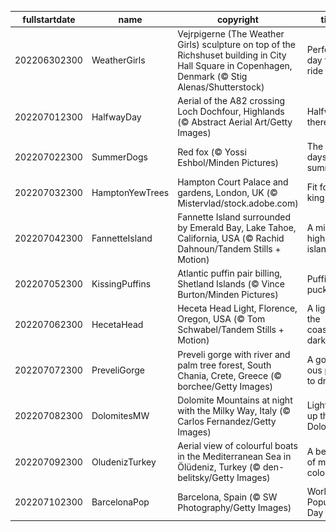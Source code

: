 |fullstartdate|name|copyright|title|image|
|--|--|--|--|--|
202206302300|WeatherGirls|Vejrpigerne (The Weather Girls) sculpture on top of the Richshuset building in City Hall Square in Copenhagen, Denmark (© Stig Alenas/Shutterstock)|Perfect day for a ride|![](/en-GB/2022/07/202206302300WeatherGirls.jpg)|
202207012300|HalfwayDay|Aerial of the A82 crossing Loch Dochfour, Highlands (© Abstract Aerial Art/Getty Images)|Halfway there|![](/en-GB/2022/07/202207012300HalfwayDay.jpg)|
202207022300|SummerDogs|Red fox (© Yossi Eshbol/Minden Pictures)|The dog days of summer|![](/en-GB/2022/07/202207022300SummerDogs.jpg)|
202207032300|HamptonYewTrees|Hampton Court Palace and gardens, London, UK (© Mistervlad/stock.adobe.com)|Fit for a king|![](/en-GB/2022/07/202207032300HamptonYewTrees.jpg)|
202207042300|FannetteIsland|Fannette Island surrounded by Emerald Bay, Lake Tahoe, California, USA (© Rachid Dahnoun/Tandem Stills + Motion)|A mile-high island|![](/en-GB/2022/07/202207042300FannetteIsland.jpg)|
202207052300|KissingPuffins|Atlantic puffin pair billing, Shetland Islands (© Vince Burton/Minden Pictures)|Puffins pucker up|![](/en-GB/2022/07/202207052300KissingPuffins.jpg)|
202207062300|HecetaHead|Heceta Head Light, Florence, Oregon, USA (© Tom Schwabel/Tandem Stills + Motion)|A light in the coastal darkness|![](/en-GB/2022/07/202207062300HecetaHead.jpg)|
202207072300|PreveliGorge|Preveli gorge with river and palm tree forest, South Chania, Crete, Greece (© borchee/Getty Images)|A gorge-ous place to drop in|![](/en-GB/2022/07/202207072300PreveliGorge.jpg)|
202207082300|DolomitesMW|Dolomite Mountains at night with the Milky Way, Italy (© Carlos Fernandez/Getty Images)|Lighting up the Dolomites|![](/en-GB/2022/07/202207082300DolomitesMW.jpg)|
202207092300|OludenizTurkey|Aerial view of colourful boats in the Mediterranean Sea in Ölüdeniz, Turkey (© den-belitsky/Getty Images)|A beach of many colours|![](/en-GB/2022/07/202207092300OludenizTurkey.jpg)|
202207102300|BarcelonaPop|Barcelona, Spain (© SW Photography/Getty Images)|World Population Day|![](/en-GB/2022/07/202207102300BarcelonaPop.jpg)|
